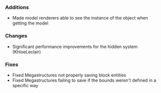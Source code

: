 ### Additions
- Made model renderers able to see the instance of the object when getting the model

### Changes
- Significant performance improvements for the hidden system (KhloeLeclair)

### Fixes
- Fixed Megastructures not properly saving block entities
- Fixed Megastructures failing to save if the bounds weren't defined in a specific way